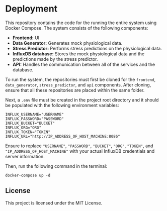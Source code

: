 # Deployment
This repository contains the code for the running the entire system using Docker Compose. The system consists of the following components:
- **Frontend:** UI 
- **Data Generator:** Generates mock physiological data.
- **Stress Predictor:** Performs stress predictions on the physiological data.
- **InfluxDB database:** Stores the mock physiological data and the predictions made by the stress predictor.
- **API:** Handles the communication between all of the services and the database.

To run the system, the repositories must first be cloned for the `frontend`, `data_generator`, `stress_predictor`, and `api` components. After cloning, ensure that all these repositories are placed within the same folder.

Next, a `.env` file must be created in the project root directory and it should be populated with the following environment variables:
```
INFLUX_USERNAME="USERNAME"
INFLUX_PASSWORD="PASSWORD"
INFLUX_BUCKET="BUCKET"
INFLUX_ORG="ORG"
INFLUX_TOKEN="TOKEN"
INFLUX_URL="http://IP_ADDRESS_OF_HOST_MACHINE:8086"
```
Ensure to replace `"USERNAME"`, `"PASSWORD"`, `"BUCKET"`, `"ORG"`, `"TOKEN"`, and `"IP_ADDRESS_OF_HOST_MACHINE"` with your actual InfluxDB credentials and server information.

Then, run the following command in the terminal:
```
docker-compose up -d
```

## License
This project is licensed under the MIT License.